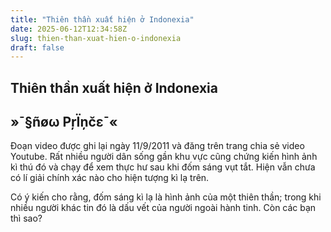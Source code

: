 ```yaml
---
title: "Thiên thần xuất hiện ở Indonexia"
date: 2025-06-12T12:34:58Z
slug: thien-than-xuat-hien-o-indonexia
draft: false
---
```


## Thiên thần xuất hiện ở Indonexia

## »¯§ñøω PŗÏņčε¯«

Đoạn video được ghi lại ngày 11/9/2011 và đăng trên trang chia sẻ video Youtube. Rất nhiều người dân sống gần khu vực cũng chứng kiến hình ảnh kì thú đó và chạy để xem thực hư sau khi đốm sáng vụt tắt.
Hiện vẫn chưa có lí giải chính xác nào cho hiện tượng kì lạ trên.

Có ý kiến cho rằng, đốm sáng kì lạ là hình ảnh của một thiên thần; trong khi nhiều người khác tin đó là dấu vết của người ngoài hành tinh.
Còn các bạn thì sao?
